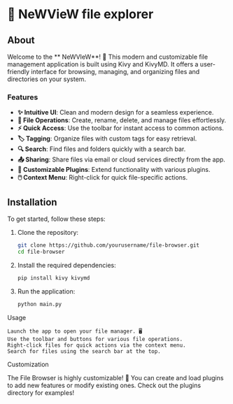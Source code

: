 # 📁 NeWVieW file explorer

## About
Welcome to the ** NeWVIeW**! 🌟 This modern and customizable file management application is built using Kivy and KivyMD. It offers a user-friendly interface for browsing, managing, and organizing files and directories on your system. 

### Features
- **✨ Intuitive UI**: Clean and modern design for a seamless experience.
- **📂 File Operations**: Create, rename, delete, and manage files effortlessly.
- **⚡ Quick Access**: Use the toolbar for instant access to common actions.
- **🏷️ Tagging**: Organize files with custom tags for easy retrieval.
- **🔍 Search**: Find files and folders quickly with a search bar.
- **📤 Sharing**: Share files via email or cloud services directly from the app.
- **🔌 Customizable Plugins**: Extend functionality with various plugins.
- **🖱️ Context Menu**: Right-click for quick file-specific actions.

## Installation
To get started, follow these steps:

1. Clone the repository:
   ```bash
   git clone https://github.com/yourusername/file-browser.git
   cd file-browser

2. Install the required dependencies:
   ```bash
   pip install kivy kivymd
   
3. Run the application:
   ```bash
   python main.py


Usage

    Launch the app to open your file manager. 🖥️
    Use the toolbar and buttons for various file operations.
    Right-click files for quick actions via the context menu.
    Search for files using the search bar at the top.

Customization

The File Browser is highly customizable! 🎨 You can create and load plugins to add new features or modify existing ones. Check out the plugins directory for examples!
